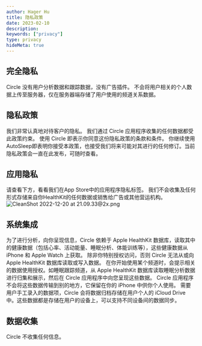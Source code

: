 ```yaml
---
author: Hager Hu
title: 隐私政策
date: 2023-02-10
description:
keywords: ["privacy"]
type: privacy
hideMeta: true
---
```


## 完全隐私

Circle 没有用户分析数据和跟踪数据，没有广告插件。
不会将用户相关的个人数据上传至服务器，仅在服务器端存储了用户使用的频道关系数据。

## 隐私政策

我们非常认真地对待客户的隐私。 我们通过 Circle 应用程序收集的任何数据都受此政策约束。
使用 Circle 即表示你同意这份隐私政策的条款和条件。 你继续使用AutoSleep即表明你接受本政策，也接受我们将来可能对其进行的任何修订。当前隐私政策会一直在此发布，可随时查看。

## 应用隐私

请查看下方，看看我们在App Store中的应用程序隐私标签。 
我们不会收集及任何形式存储来自你HealthKit的任何数据或销售给广告或其他营运机构。
![CleanShot 2022-12-20 at 21.09.33@2x.png](https://cdn.nlark.com/yuque/0/2022/png/177619/1671541801356-7405a58c-8970-41a0-84f2-1a7d375d2e52.png#averageHue=%230c0d0d&clientId=udd84f303-2df6-4&crop=0&crop=0&crop=1&crop=1&from=paste&height=378&id=u3deca155&margin=%5Bobject%20Object%5D&name=CleanShot%202022-12-20%20at%2021.09.33%402x.png&originHeight=756&originWidth=790&originalType=binary&ratio=1&rotation=0&showTitle=false&size=441206&status=done&style=none&taskId=uf103fb85-b578-48ce-8539-4298d775b80&title=&width=395)

## 系统集成

为了进行分析，向你呈现信息，Circle 依赖于 Apple HealthKit 数据库，读取其中的健康数据（包括心率、活动能量、睡眠分析、体能训练等），这些健康数据从 iPhone 和 Apple Watch 上获取。
除非你特别授权访问，否则 Circle 无法从或向 Apple HealthKit 数据库读取或写入数据。
在你开始使用某个频道时，会提示相关的数据使用授权。如睡眠跟踪频道，从 Apple HealthKit 数据库读取睡眠分析数据进行归集和展示，然后在 Circle 应用程序中向您呈现这些数据。 Circle 应用程序不会将这些数据传输到别的地方，它保留在你的 iPhone 中供你个人使用。
需要用户手工录入的数据项，Circle 会将数据归档存储在用户个人的 iCloud Drive 中。这些数据都是存储在用户的设备上，可以支持不同设备间的数据同步。

## 数据收集

Circle 不收集任何信息。

